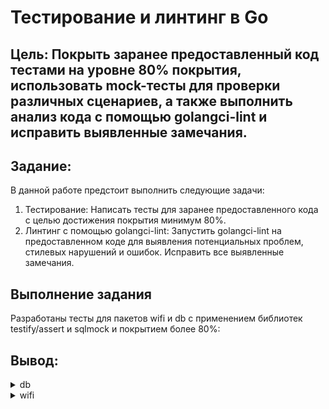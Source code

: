 # Тестирование и линтинг в Go

## Цель: Покрыть заранее предоставленный код тестами на уровне 80% покрытия, использовать mock-тесты для проверки различных сценариев, а также выполнить анализ кода с помощью golangci-lint и исправить выявленные замечания.

## Задание:
В данной работе предстоит выполнить следующие задачи:

1. Тестирование: Написать тесты для заранее предоставленного кода с целью достижения покрытия минимум 80%.
2. Линтинг с помощью golangci-lint: Запустить golangci-lint на предоставленном коде для выявления потенциальных проблем, стилевых нарушений и ошибок. Исправить все выявленные замечания.

## Выполнение задания
Разработаны тесты для пакетов wifi  и db с применением библиотек testify/assert и sqlmock и покрытием более 80%:

## Вывод:
<details><summary>db</summary>
  <img src = "https://github.com/MargQ/Go_dev_YADRO/tree/main/testing/src/db.png">
</details>
<details><summary>wifi</summary>
  <img src = "https://github.com/MargQ/Go_dev_YADRO/tree/main/testing/src/wifi.png">
</details>
